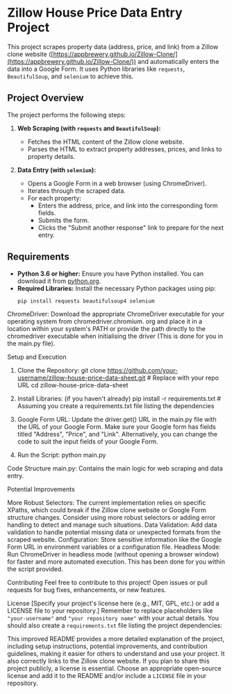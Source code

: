 # Zillow House Price Data Entry Project

This project scrapes property data (address, price, and link) from a Zillow clone website ([https://appbrewery.github.io/Zillow-Clone/](https://appbrewery.github.io/Zillow-Clone/)) and automatically enters the data into a Google Form.  It uses Python libraries like `requests`, `BeautifulSoup`, and `selenium` to achieve this.

## Project Overview

The project performs the following steps:

1. **Web Scraping (with `requests` and `BeautifulSoup`):**
   - Fetches the HTML content of the Zillow clone website.
   - Parses the HTML to extract property addresses, prices, and links to property details.

2. **Data Entry (with `selenium`):**
   - Opens a Google Form in a web browser (using ChromeDriver).
   - Iterates through the scraped data.
   - For each property:
     - Enters the address, price, and link into the corresponding form fields.
     - Submits the form.
     - Clicks the "Submit another response" link to prepare for the next entry.

## Requirements

* **Python 3.6 or higher:**  Ensure you have Python installed.  You can download it from [python.org](https://www.python.org/).
* **Required Libraries:**  Install the necessary Python packages using pip:
  ```bash
  pip install requests beautifulsoup4 selenium


ChromeDriver: Download the appropriate ChromeDriver executable for your operating system from chromedriver.chromium. org and place it in a location within your system's PATH or provide the path directly to the chromedriver executable when initialising the driver (This is done for you in the main.py file).

Setup and Execution

1. Clone the Repository:
git clone https://github.com/your-username/zillow-house-price-data-sheet.git  # Replace with your repo URL
cd zillow-house-price-data-sheet

2. Install Libraries: (if you haven't already)
pip install -r requirements.txt  # Assuming you create a requirements.txt file listing the dependencies

3. Google Form URL: Update the driver.get() URL in the main.py file with the URL of your Google Form. Make sure your Google form has fields titled "Address", "Price", and "Link". Alternatively, you can change the code to suit the input fields of your Google Form.

4. Run the Script:
python main.py


Code Structure
main.py: Contains the main logic for web scraping and data entry.


Potential Improvements

More Robust Selectors: The current implementation relies on specific XPaths, which could break if the Zillow clone website or Google Form structure changes. Consider using more robust selectors or adding error handling to detect and manage such situations.
Data Validation: Add data validation to handle potential missing data or unexpected formats from the scraped website.
Configuration: Store sensitive information like the Google Form URL in environment variables or a configuration file.
Headless Mode: Run ChromeDriver in headless mode (without opening a browser window) for faster and more automated execution. This has been done for you within the script provided.

Contributing
Feel free to contribute to this project! Open issues or pull requests for bug fixes, enhancements, or new features.


License
[Specify your project's license here (e.g., MIT, GPL, etc.) or add a LICENSE file to your repository.]
Remember to replace placeholders like `"your-username"` and `"your repository name"` with your actual details.  You should also create a `requirements.txt` file listing the project dependencies:

This improved README provides a more detailed explanation of the project, including setup instructions, potential improvements, and contribution guidelines, making it easier for others to understand and use your project. It also correctly links to the Zillow clone website.  If you plan to share this project publicly, a license is essential. Choose an appropriate open-source license and add it to the README and/or include a `LICENSE` file in your repository.

